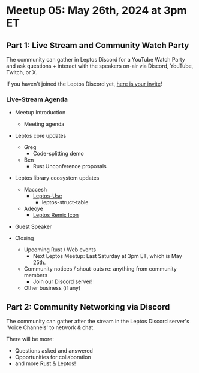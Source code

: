 # Meetup 05: May 26th, 2024 at 3pm ET

## Part 1: Live Stream and Community Watch Party

The community can gather in Leptos Discord for a YouTube Watch Party and ask questions + interact with the speakers on-air via Discord, YouTube, Twitch, or X.

If you haven't joined the Leptos Discord yet, [here is your invite](https://discord.gg/x8NhWWYTV2)!

### Live-Stream Agenda

- Meetup Introduction
	- Meeting agenda

- Leptos core updates
	- Greg
		- Code-splitting demo
	- Ben
 		- Rust Unconference proposals
 		

- Leptos library ecosystem updates
  - Maccesh
    - [Leptos-Use](https://leptos-use.rs/)
      - leptos-struct-table
  - Adeoye
    - [Leptos Remix Icon](https://github.com/opeolluwa/leptos-remix-icon)

- Guest Speaker
  
- Closing
	- Upcoming Rust / Web events
		- Next Leptos Meetup: Last Saturday at 3pm ET, which is May 25th.
	- Community notices / shout-outs re: anything from community members
		- Join our Discord server!
	- Other business (if any)

## Part 2: Community Networking via Discord

The community can gather after the stream in the Leptos Discord server's 'Voice Channels' to network & chat.

There will be more:
- Questions asked and answered
- Opportunities for collaboration
- and more Rust & Leptos!
